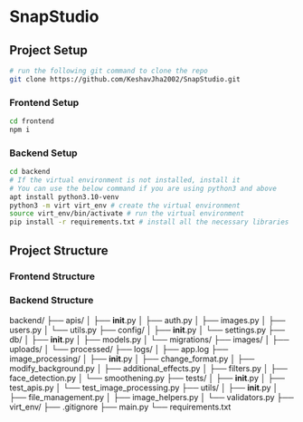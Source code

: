 # SnapStudio

## Project Setup

```bash
# run the following git command to clone the repo
git clone https://github.com/KeshavJha2002/SnapStudio.git
```

### Frontend Setup

```bash
cd frontend
npm i
```

### Backend Setup

```bash
cd backend
# If the virtual environment is not installed, install it
# You can use the below command if you are using python3 and above
apt install python3.10-venv
python3 -m virt virt_env # create the virtual environment
source virt_env/bin/activate # run the virtual environment
pip install -r requirements.txt # install all the necessary libraries
```

## Project Structure

### Frontend Structure

### Backend Structure

backend/
├── apis/
│   ├── __init__.py
│   ├── auth.py
│   ├── images.py
│   ├── users.py
│   └── utils.py
├── config/
│   ├── __init__.py
│   └── settings.py
├── db/
│   ├── __init__.py
│   ├── models.py
│   └── migrations/
├── images/
│   ├── uploads/
│   └── processed/
├── logs/
│   ├── app.log
├── image_processing/
│   ├── __init__.py
│   ├── change_format.py
│   ├── modify_background.py
│   ├── additional_effects.py
│   ├── filters.py
│   ├── face_detection.py
│   └── smoothening.py
├── tests/
│   ├── __init__.py
│   ├── test_apis.py
│   └── test_image_processing.py
├── utils/
│   ├── __init__.py
│   ├── file_management.py
│   ├── image_helpers.py
│   └── validators.py
├── virt_env/
├── .gitignore
├── main.py
└── requirements.txt
